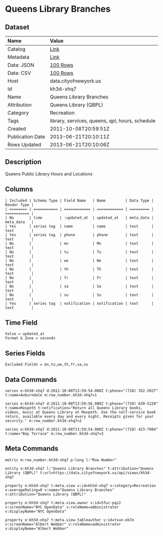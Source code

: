 # Queens Library Branches

## Dataset

| Name | Value |
| :--- | :---- |
| Catalog | [Link](https://catalog.data.gov/dataset/queens-library-branches-86453) |
| Metadata | [Link](https://data.cityofnewyork.us/api/views/kh3d-xhq7) |
| Data: JSON | [100 Rows](https://data.cityofnewyork.us/api/views/kh3d-xhq7/rows.json?max_rows=100) |
| Data: CSV | [100 Rows](https://data.cityofnewyork.us/api/views/kh3d-xhq7/rows.csv?max_rows=100) |
| Host | data.cityofnewyork.us |
| Id | kh3d-xhq7 |
| Name | Queens Library Branches |
| Attribution | Queens Library (QBPL) |
| Category | Recreation |
| Tags | library, services, queens, qpl, hours, schedule |
| Created | 2011-10-08T20:59:51Z |
| Publication Date | 2013-06-21T20:10:11Z |
| Rows Updated | 2013-06-21T20:10:06Z |

## Description

Queens Public Library Hours and Locations

## Columns

```ls
| Included | Schema Type | Field Name   | Name         | Data Type | Render Type |
| ======== | =========== | ============ | ============ | ========= | =========== |
| No       | time        | :updated_at  | updated_at   | meta_data | meta_data   |
| Yes      | series tag  | name         | name         | text      | text        |
| Yes      | series tag  | phone        | phone        | text      | text        |
| No       |             | mn           | Mn           | text      | text        |
| No       |             | tu           | Tu           | text      | text        |
| No       |             | we           | We           | text      | text        |
| No       |             | th           | Th           | text      | text        |
| No       |             | fr           | Fr           | text      | text        |
| No       |             | sa           | Sa           | text      | text        |
| No       |             | su           | Su           | text      | text        |
| Yes      | series tag  | notification | notification | text      | text        |
```

## Time Field

```ls
Value = updated_at
Format & Zone = seconds
```

## Series Fields

```ls
Excluded Fields = mn,tu,we,th,fr,sa,su
```

## Data Commands

```ls
series e:kh3d-xhq7 d:2011-10-08T13:59:54.000Z t:phone="(718) 352-2027" t:name=Auburndale m:row_number.kh3d-xhq7=1

series e:kh3d-xhq7 d:2011-10-08T13:59:56.000Z t:phone="(718) 639-5228" t:name=Maspeth t:notification="Return all Queens Library books, videos, music at Queens Library at Maspeth. Use the self-service book return, available every day and every night. Receipts given for your security." m:row_number.kh3d-xhq7=2

series e:kh3d-xhq7 d:2011-10-08T13:59:54.000Z t:phone="(718) 423-7004" t:name="Bay Terrace" m:row_number.kh3d-xhq7=3
```

## Meta Commands

```ls
metric m:row_number.kh3d-xhq7 p:long l:"Row Number"

entity e:kh3d-xhq7 l:"Queens Library Branches" t:attribution="Queens Library (QBPL)" t:url=https://data.cityofnewyork.us/api/views/kh3d-xhq7

property e:kh3d-xhq7 t:meta.view v:id=kh3d-xhq7 v:category=Recreation v:averageRating=0 v:name="Queens Library Branches" v:attribution="Queens Library (QBPL)"

property e:kh3d-xhq7 t:meta.view.owner v:id=5fuc-pqz2 v:screenName="NYC OpenData" v:roleName=administrator v:displayName="NYC OpenData"

property e:kh3d-xhq7 t:meta.view.tableauthor v:id=txun-eb7e v:screenName="Albert Webber" v:roleName=administrator v:displayName="Albert Webber"
```